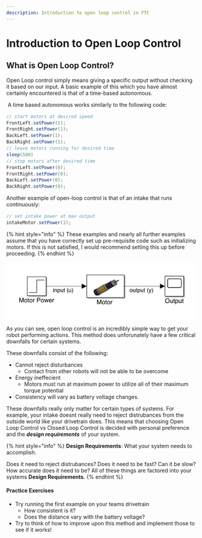 ```yaml
---
description: Introduction to open loop control in FTC
---
```


# Introduction to Open Loop Control

## What is Open Loop Control?

Open Loop control simply means giving a specific output without checking it based on our input. A basic example of this which you have almost certainly encountered is that of a time-based autonomous.

‌ A time based autonomous works similarly to the following code:

```java
// start motors at desired speed
FrontLeft.setPower(1);
FrontRight.setPower(1);
BackLeft.setPower(1);
BackRight.setPower(1);
// leave motors running for desired time 
sleep(500)
// stop motors after desired time 
FrontLeft.setPower(0);
FrontRight.setPower(0);
BackLeft.setPower(0);
BackRight.setPower(0);
```

Another example of open-loop control is that of an intake that runs continuously:

```java
// set intake power at max output 
intakeMotor.setPower(1);
```

{% hint style="info" %}
These examples and nearly all further examples assume that you have correctly set up pre-requisite code such as initializing motors. If this is not satisfied, I would recommend setting this up before proceeding.
{% endhint %}

![Simulink Diagram of an Open Loop Motor controller](.gitbook/assets/screen-shot-2021-04-08-at-7.20.35-pm.png)

As you can see, open loop control is an incredibly simple way to get your robot performing actions.  This method does unforunately have a few critical downfalls for certain systems. 

These downfalls consist of the following:

* Cannot reject disturbances
  * Contact from other robots will not be able to be overcome 
* Energy ineffecient
  * Motors must run at maximum power to utilize all of their maximum torque potential 
* Consistency will vary as battery voltage changes.     

These downfalls really only matter for certain types of systems.  For example, your intake doesnt really need to reject distrubances from the outside world like your drivetrain does.  This means that choosing Open Loop Control vs Closed Loop Control is decided with personal preference and the _**design requirements**_ of your system.

{% hint style="info" %}
**Design Requirements**: What your system needs to accomplish.

Does it need to reject distrubances? Does it need to be fast? Can it be slow? How accurate does it need to be? All of these things  are factored into your systems **Design Requirements**. 
{% endhint %}

#### Practice Exercises

* Try running the first example on your teams drivetrain
  * How consistent is it?
  * Does the distance vary with the battery voltage?
* Try to think of how to improve upon this method and implement those to see if it works! 
